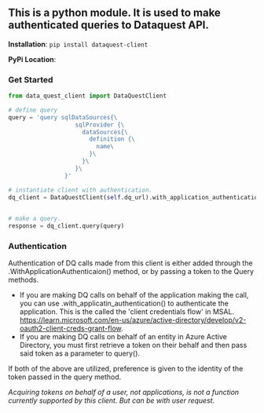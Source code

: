 ## This is a python module. It is used to make authenticated queries to Dataquest API.

**Installation**:
`pip install dataquest-client`

**PyPi Location**:

### Get Started

```Python
from data_quest_client import DataQuestClient

# define query
query = 'query sqlDataSources{\
                   sqlProvider {\
                     dataSources{\
                       definition {\
                         name\
                       }\
                     }\
                   }\
                }'

# instantiate client with authentication.
dq_client = DataQuestClient(self.dq_url).with_application_authentication("<client-id>", ["<scopes>"], "<authority>",
                                                                         "<client secret>")

# make a query.
response = dq_client.query(query)
```


### Authentication

Authentication of DQ calls made from this client is either added through the .WithApplicationAuthenticaion() method, or by passing a token to the Query methods.

- If you are making DQ calls on behalf of the application making the call, you can use .with_applicatin_authentication() to authenticate the application. This is the called the 'client credentials flow' in MSAL. https://learn.microsoft.com/en-us/azure/active-directory/develop/v2-oauth2-client-creds-grant-flow.
- If you are making DQ calls on behalf of an entity in Azure Active Directory, you must first retrieve a token on their behalf and then pass said token as a parameter to query().

If both of the above are utilized, preference is given to the identity of the token passed in the query method.

*Acquiring tokens on behalf of a user, not applications, is not a function currently supported by this client. But can be with user request.*